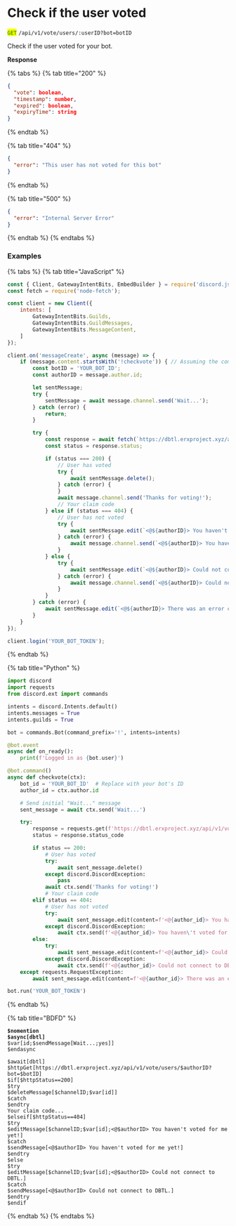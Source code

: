 # Check if the user voted

<mark style="color:green;">`GET`</mark> `/api/v1/vote/users/:userID?bot=botID`

Check if the user voted for your bot.

**Response**

{% tabs %}
{% tab title="200" %}
```json
{
  "vote": boolean,
  "timestamp": number,
  "expired": boolean,
  "expiryTime": string
}
```
{% endtab %}

{% tab title="404" %}
```json
{
  "error": "This user has not voted for this bot"
}
```
{% endtab %}

{% tab title="500" %}
```json
{
  "error": "Internal Server Error"
}
```
{% endtab %}
{% endtabs %}

### Examples



{% tabs %}
{% tab title="JavaScript" %}
```javascript
const { Client, GatewayIntentBits, EmbedBuilder } = require('discord.js');
const fetch = require('node-fetch');

const client = new Client({
    intents: [
        GatewayIntentBits.Guilds,
        GatewayIntentBits.GuildMessages,
        GatewayIntentBits.MessageContent,
    ]
});

client.on('messageCreate', async (message) => {
    if (message.content.startsWith('!checkvote')) { // Assuming the command is triggered with !checkvote
        const botID = 'YOUR_BOT_ID';
        const authorID = message.author.id;

        let sentMessage;
        try {
            sentMessage = await message.channel.send('Wait...');
        } catch (error) {
            return;
        }

        try {
            const response = await fetch(`https://dbtl.erxproject.xyz/api/v1/vote/users/${authorID}?bot=${botID}`);
            const status = response.status;

            if (status === 200) {
                // User has voted
                try {
                    await sentMessage.delete();
                } catch (error) {
                }
                await message.channel.send('Thanks for voting!');
                // Your claim code
            } else if (status === 404) {
                // User has not voted
                try {
                    await sentMessage.edit(`<@${authorID}> You haven't voted for me yet!`);
                } catch (error) {
                    await message.channel.send(`<@${authorID}> You haven't voted for me yet!`);
                }
            } else {
                try {
                    await sentMessage.edit(`<@${authorID}> Could not connect to DBTL.`);
                } catch (error) {
                    await message.channel.send(`<@${authorID}> Could not connect to DBTL.`);
                }
            }
        } catch (error) {
            await sentMessage.edit(`<@${authorID}> There was an error connecting to the API.`);
        }
    }
});

client.login('YOUR_BOT_TOKEN');

```
{% endtab %}

{% tab title="Python" %}
```python
import discord
import requests
from discord.ext import commands

intents = discord.Intents.default()
intents.messages = True
intents.guilds = True

bot = commands.Bot(command_prefix='!', intents=intents)

@bot.event
async def on_ready():
    print(f'Logged in as {bot.user}')

@bot.command()
async def checkvote(ctx):
    bot_id = 'YOUR_BOT_ID'  # Replace with your bot's ID
    author_id = ctx.author.id

    # Send initial "Wait..." message
    sent_message = await ctx.send('Wait...')

    try:
        response = requests.get(f'https://dbtl.erxproject.xyz/api/v1/vote/users/{author_id}?bot={bot_id}')
        status = response.status_code

        if status == 200:
            # User has voted
            try:
                await sent_message.delete()
            except discord.DiscordException:
                pass
            await ctx.send('Thanks for voting!')
            # Your claim code
        elif status == 404:
            # User has not voted
            try:
                await sent_message.edit(content=f'<@{author_id}> You haven\'t voted for me yet!')
            except discord.DiscordException:
                await ctx.send(f'<@{author_id}> You haven\'t voted for me yet!')
        else:
            try:
                await sent_message.edit(content=f'<@{author_id}> Could not connect to DBTL.')
            except discord.DiscordException:
                await ctx.send(f'<@{author_id}> Could not connect to DBTL.')
    except requests.RequestException:
        await sent_message.edit(content=f'<@{author_id}> There was an error connecting to the API.')

bot.run('YOUR_BOT_TOKEN')

```
{% endtab %}

{% tab title="BDFD" %}
<pre class="language-javascript"><code class="lang-javascript"><strong>$nomention
</strong><strong>$async[dbtl]
</strong>$var[id;$sendMessage[Wait...;yes]]
$endasync

$await[dbtl]
$httpGet[https://dbtl.erxproject.xyz/api/v1/vote/users/$authorID?bot=$botID]
$if[$httpStatus==200]
$try
$deleteMessage[$channelID;$var[id]]
$catch
$endtry
Your claim code...
$elseif[$httpStatus==404]
$try
$editMessage[$channelID;$var[id];&#x3C;@$authorID> You haven't voted for me yet!]
$catch
$sendMessage[&#x3C;@$authorID> You haven't voted for me yet!]
$endtry
$else
$try
$editMessage[$channelID;$var[id];&#x3C;@$authorID> Could not connect to DBTL.]
$catch
$sendMessage[&#x3C;@$authorID> Could not connect to DBTL.]
$endtry
$endif
</code></pre>
{% endtab %}
{% endtabs %}
